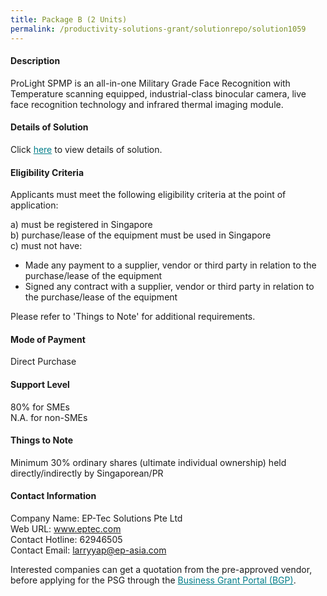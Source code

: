 ```yaml
---
title: Package B (2 Units)
permalink: /productivity-solutions-grant/solutionrepo/solution1059
---
```


#### Description

ProLight SPMP is an all-in-one Military Grade Face Recognition with Temperature scanning equipped, industrial-class binocular camera, live face recognition technology and infrared thermal imaging module. 

#### Details of Solution

Click <a href='https://govassist.gobusiness.gov.sg/images/psg/Desensitised_EP-Tec_Annex_3_ver2_Part_2.pdf' style='color:#037e8a'>here</a> to view details of solution.

#### Eligibility Criteria

Applicants must meet the following eligibility criteria at the point of application:

a) must be registered in Singapore <br>
b) purchase/lease of the equipment must be used in Singapore <br>
c) must not have:
- Made any payment to a supplier, vendor or third party in relation to the purchase/lease of the equipment
- Signed any contract with a supplier, vendor or third party in relation to the purchase/lease of the equipment

Please refer to 'Things to Note' for additional requirements.

#### Mode of Payment
Direct Purchase 

#### Support Level
80% for SMEs <br>
N.A. for non-SMEs

#### Things to Note
Minimum 30% ordinary shares (ultimate individual ownership) held directly/indirectly by Singaporean/PR

#### Contact Information
Company Name: EP-Tec Solutions Pte Ltd<br>Web URL: www.eptec.com <br>Contact Hotline: 62946505<br>Contact Email: larryyap@ep-asia.com <br>

Interested companies can get a quotation from the pre-approved vendor, before applying for the PSG through the <a target='_blank' style='color:#037e8a' href='https://www.businessgrants.gov.sg/'>Business Grant Portal (BGP)</a>.
